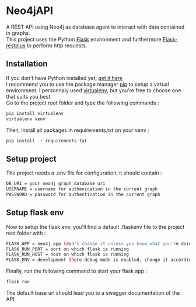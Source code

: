 # Neo4jAPI
A REST API using Neo4j as database agent to interact with data contained in graphs.  
This project uses the Python [Flask](https://flask.palletsprojects.com/en/1.1.x) environment and furthermore [Flask-restplus](https://flask-restplus.readthedocs.io/en/stable/index.html) to perform http requests.

## Installation

If you don't have Python installed yet, [get it here](https://www.python.org/downloads)  
I recommend you to use the package manager [pip](https://pip.pypa.io/en/stable/) to setup a virtual environment. I personnaly used [virtualenv](https://virtualenv.pypa.io/en/latest), but you're free to choose one that suits you best.  
Go to the project root folder and type the following commands :

```bash
pip install virtualenv
virtualenv venv
```
Then, install all packages in requirements.txt on your venv :  
```bash
pip install -r requirements.txt
```

## Setup project

The project needs a .env file for configuration, it should contain :  
````bash
DB_URI = your neo4j graph database uri
USERNAME = username for authenication in the current graph
PASSWORD = password for authentication in the current graph
````  

## Setup flask env

Now to setup the flask env, you'll find a default .flaskenv file to the project root folder with :  
````bash
FLASK_APP = neo4j_app (don't change it unless you know what you're doing)
FLASK_RUN_PORT = port on which flask is running
FLASK_RUN_HOST = host on which flask is running
FLASK_ENV = development (here debug mode is enabled, change it according to your development stade)
````
Finally, run the following command to start your flask app :  
````bash
flask run
````
The default base url should lead you to a swagger documentation of the API.

